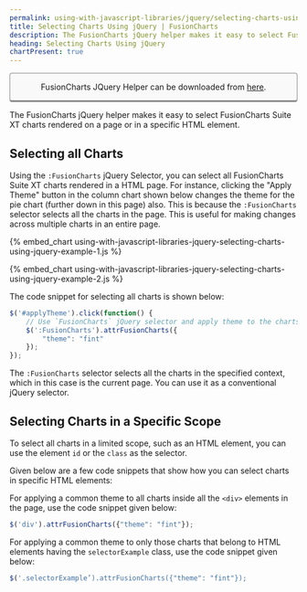 ```yaml
---
permalink: using-with-javascript-libraries/jquery/selecting-charts-using-jquery.html
title: Selecting Charts Using jQuery | FusionCharts
description: The FusionCharts jQuery helper makes it easy to select FusionCharts Suite XT charts rendered on a page or in a specific HTML element.
heading: Selecting Charts Using jQuery
chartPresent: true
---
```


<script src="https://code.jquery.com/jquery-3.3.1.min.js" integrity="sha256-FgpCb/KJQlLNfOu91ta32o/NMZxltwRo8QtmkMRdAu8=" crossorigin="anonymous"></script>

<script src="https://static.fusioncharts.com/code/latest/fusioncharts.jqueryplugin.js"></script>

<p style="background:rgba(249, 249, 249, 1); padding:15px; border:1px solid #888; border-bottom-width:3px; border-radius:4px; text-align:center;">FusionCharts JQuery Helper can be downloaded from <a href="http://www.fusioncharts.com/jquery-charts" target="_blank">here</a>.</p>

The FusionCharts jQuery helper makes it easy to select FusionCharts Suite XT charts rendered on a page or in a specific HTML element.

## Selecting all Charts

Using the `:FusionCharts` jQuery Selector, you can select all FusionCharts Suite XT charts rendered in a HTML page. For instance, clicking the "Apply Theme" button in the column chart shown below changes the theme for the pie chart (further down in this page) also. This is because the `:FusionCharts` selector selects all the charts in the page. This is useful for making changes across multiple charts in an entire page.

{% embed_chart using-with-javascript-libraries-jquery-selecting-charts-using-jquery-example-1.js %}

{% embed_chart using-with-javascript-libraries-jquery-selecting-charts-using-jquery-example-2.js %}

The code snippet for selecting all charts is shown below:

```javascript
$('#applyTheme').click(function() {
    // Use `FusionCharts` jQuery selector and apply theme to the charts
    $(':FusionCharts').attrFusionCharts({
        "theme": "fint"
    });
});

```

The `:FusionCharts` selector selects all the charts in the specified context, which in this case is the current page. You can use it as a conventional jQuery selector.

## Selecting  Charts in a Specific Scope

To select all charts in a limited scope, such as an HTML element, you can use the element `id` or the `class` as the selector.

Given below are a few code snippets that show how you can select charts in specific HTML elements:

For applying a common theme to all charts inside all the `<div>` elements in the page, use the code snippet given below:

```javascript
$('div').attrFusionCharts({"theme": "fint"});

```

For applying a common theme to only those charts that belong to HTML elements having the `selectorExample` class, use the code snippet given below:

```javascript
$('.selectorExample’).attrFusionCharts({"theme": "fint"});

```